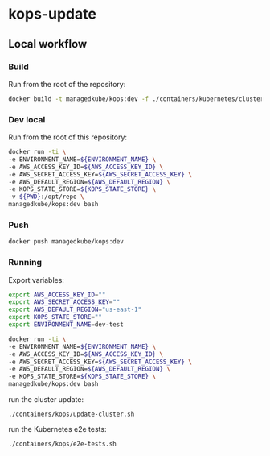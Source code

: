 # kops-update

## Local workflow

### Build

Run from the root of the repository:

```bash
docker build -t managedkube/kops:dev -f ./containers/kubernetes/clusters/kops/Dockerfile .
```

### Dev local
Run from the root of this repository:

```bash
docker run -ti \
-e ENVIRONMENT_NAME=${ENVIRONMENT_NAME} \
-e AWS_ACCESS_KEY_ID=${AWS_ACCESS_KEY_ID} \
-e AWS_SECRET_ACCESS_KEY=${AWS_SECRET_ACCESS_KEY} \
-e AWS_DEFAULT_REGION=${AWS_DEFAULT_REGION} \
-e KOPS_STATE_STORE=${KOPS_STATE_STORE} \
-v ${PWD}:/opt/repo \
managedkube/kops:dev bash
```

### Push

```bash
docker push managedkube/kops:dev
```

### Running
Export variables:
```bash
export AWS_ACCESS_KEY_ID=""
export AWS_SECRET_ACCESS_KEY=""
export AWS_DEFAULT_REGION="us-east-1"
export KOPS_STATE_STORE=""
export ENVIRONMENT_NAME=dev-test
```

```bash
docker run -ti \
-e ENVIRONMENT_NAME=${ENVIRONMENT_NAME} \
-e AWS_ACCESS_KEY_ID=${AWS_ACCESS_KEY_ID} \
-e AWS_SECRET_ACCESS_KEY=${AWS_SECRET_ACCESS_KEY} \
-e AWS_DEFAULT_REGION=${AWS_DEFAULT_REGION} \
-e KOPS_STATE_STORE=${KOPS_STATE_STORE} \
managedkube/kops:dev bash
```

run the cluster update:
```
./containers/kops/update-cluster.sh
```

run the Kubernetes e2e tests:
```
./containers/kops/e2e-tests.sh
```